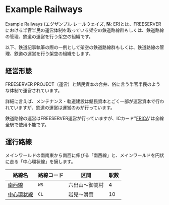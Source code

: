 # Example Railways

Example Railways (エグザンプル レールウェイズ, 略: ER)とは、FREESERVERにおける半官半民の運営体制を取っている架空の鉄道路線群もしくは、鉄道路線の管理、鉄道の運営を行う架空の組織です。

以下、鉄道記事執筆の際の一例として架空の鉄道路線群もしくは、鉄道路線の管理、鉄道の運営を行う架空の組織をします。

## 経営形態

FREESERVER PROJECT（運営）と鯖民資本の合弁、俗に言う半官半民のような体制で運営されています。

詳細に言えば、メンテナンス・軌道建設は鯖民資本とごく一部が運営資本で行われていますが、鉄道の運営は運営のみが行っています。

鉄道路線の運営はFREESERVER運営が行っていますが、ICカード"[FRICA](/item/frica)"は全線全駅で使用不能です。

## 運行路線

メインワールドの南南東から南西に伸びる「南西線」と、メインワールドを円状に走る「中心環状線」を擁します。

|路線名|路線コード|区間|駅数|
|---|---|---|---|
|[南西線](./ws)|`WS`|六出山～御嵩村|4|
|[中心環状線](./cl)|`CL`|岩見～滑茸|10|
